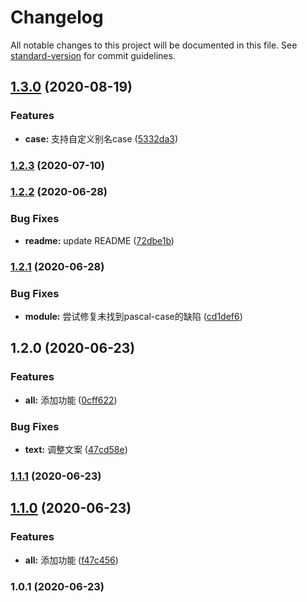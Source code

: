 # Changelog

All notable changes to this project will be documented in this file. See [standard-version](https://github.com/conventional-changelog/standard-version) for commit guidelines.

## [1.3.0](https://github.com/BryanAdamss/vue-cli-plugin-auto-alias/compare/v1.2.3...v1.3.0) (2020-08-19)


### Features

* **case:** 支持自定义别名case ([5332da3](https://github.com/BryanAdamss/vue-cli-plugin-auto-alias/commit/5332da3d4d2a7a1314511c7d46e45c1af5baeb33))

### [1.2.3](https://github.com/BryanAdamss/vue-cli-plugin-auto-alias/compare/v1.2.2...v1.2.3) (2020-07-10)

### [1.2.2](https://github.com/BryanAdamss/vue-cli-plugin-auto-alias/compare/v1.2.1...v1.2.2) (2020-06-28)


### Bug Fixes

* **readme:** update README ([72dbe1b](https://github.com/BryanAdamss/vue-cli-plugin-auto-alias/commit/72dbe1b54dbfc6229f61d14d9aa21718161d8be4))

### [1.2.1](https://github.com/BryanAdamss/vue-cli-plugin-auto-alias/compare/v1.2.0...v1.2.1) (2020-06-28)


### Bug Fixes

* **module:** 尝试修复未找到pascal-case的缺陷 ([cd1def6](https://github.com/BryanAdamss/vue-cli-plugin-auto-alias/commit/cd1def61274068db9d4fd96e962932062fe3a846))

## 1.2.0 (2020-06-23)


### Features

* **all:** 添加功能 ([0cff622](https://github.com/BryanAdamss/vue-cli-plugin-auto-alias/commit/0cff622b6e370cd0c20f7a9b7e6dea85e2b54393))


### Bug Fixes

* **text:** 调整文案 ([47cd58e](https://github.com/BryanAdamss/vue-cli-plugin-auto-alias/commit/47cd58e4a43f0d8f067c01ac5aad84ce8ede72c9))

### [1.1.1](https://github.com/BryanAdamss/vue-cli-plugin-auto-alias/compare/v1.1.0...v1.1.1) (2020-06-23)

## [1.1.0](https://github.com/BryanAdamss/vue-cli-plugin-auto-alias/compare/v1.0.1...v1.1.0) (2020-06-23)


### Features

* **all:** 添加功能 ([f47c456](https://github.com/BryanAdamss/vue-cli-plugin-auto-alias/commit/f47c4569eff0bca4c80486c7412604b79dc0f4ae))

### 1.0.1 (2020-06-23)
